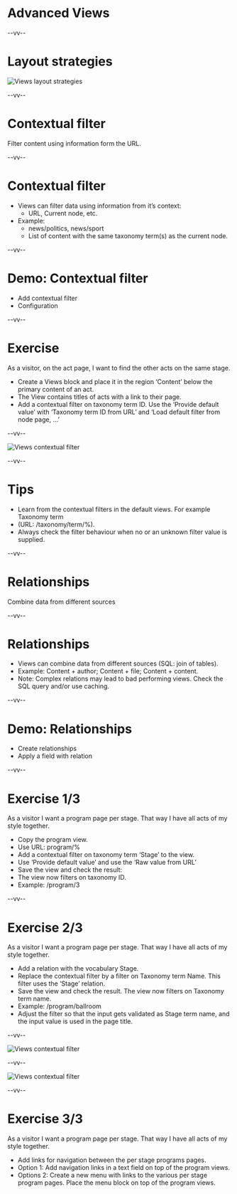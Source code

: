 # Advanced Views

--vv--

# Layout strategies
<!-- .slide: class="layout-image" -->

![Views layout strategies](lesson-4/slides/images/views-layout-strategies2.png)<!-- .element: style="width: 100%; heigth: 100%;" -->

--vv--

# Contextual filter
<!-- .slide: class="layout-title-page" -->

Filter content using information form the URL.

--vv--

# Contextual filter
- Views can filter data using information from it’s context:
  - URL, Current node, etc.
- Example:
  - news/politics, news/sport
  - List of content with the same taxonomy term(s) as the current node.

--vv--

# Demo: Contextual filter
- Add contextual filter
- Configuration

--vv--

# Exercise
As a visitor, on the act page, I want to find the other acts on the same stage.

- Create a Views block and place it in the region ‘Content’ below the primary content of an act.
- The View contains titles of acts with a link to their page.
- Add a contextual filter on taxonomy term ID. Use the ‘Provide default value’ with ‘Taxonomy term ID from URL’ and ‘Load default filter from node page, …’

--vv--

<!-- .slide: class="layout-image" -->

![Views contextual filter](lesson-4/slides/images/views-contextual-filter.png)<!-- .element: style="width: 65%; heigth: 65%;" -->

--vv--

# Tips
- Learn from the contextual filters in the default views. For example Taxonomy term 
- (URL: /taxonomy/term/%).
- Always check the filter behaviour when no or an unknown filter value is supplied.

--vv--

# Relationships
<!-- .slide: class="layout-title-page" -->
Combine data from different sources

--vv--

# Relationships
- Views can combine data from different sources (SQL: join of tables). 
- Example: Content + author; Content + file; Content + content. 
- Note: Complex relations may lead to bad performing views. Check the SQL query and/or use caching.

--vv--

# Demo: Relationships
- Create relationships
- Apply a field with relation

--vv--

# Exercise 1/3
As a visitor I want a program page per stage. That way I have all acts of my style together.

- Copy the program view.
- Use URL: program/%
- Add a contextual filter on taxonomy term ‘Stage’ to the view.
- Use ‘Provide default value’  and use the ‘Raw value from URL’
- Save the view and check the result: 
- The view now filters on taxonomy ID. 
- Example: /program/3

--vv--

# Exercise 2/3
As a visitor I want a program page per stage. That way I have all acts of my style together.

- Add a relation with the vocabulary Stage.
- Replace the contextual filter by a filter on Taxonomy term Name. This filter uses the ‘Stage’ relation. 
- Save the view and check the result. The view now filters on Taxonomy term name. 
- Example: /program/ballroom
- Adjust the filter so that the input gets validated as Stage term name, and the input value is used in the page title.

--vv--

<!-- .slide: class="layout-image" -->

![Views contextual filter](lesson-4/slides/images/views-relation-filter-1.png)<!-- .element: style="width: 70%; heigth: 70%;" -->

--vv--

<!-- .slide: class="layout-image" -->

![Views contextual filter](lesson-4/slides/images/views-relation-filter-2.png)<!-- .element: style="width: 70%; heigth: 70%;" -->


--vv--

# Exercise 3/3
As a visitor I want a program page per stage. That way I have all acts of my style together.

- Add links for navigation between the per stage programs pages.
- Option 1: Add navigation links in a text field on top of the program views.
- Options 2: Create a new menu with links to the various per stage program pages. Place the menu block on top of the program views.
